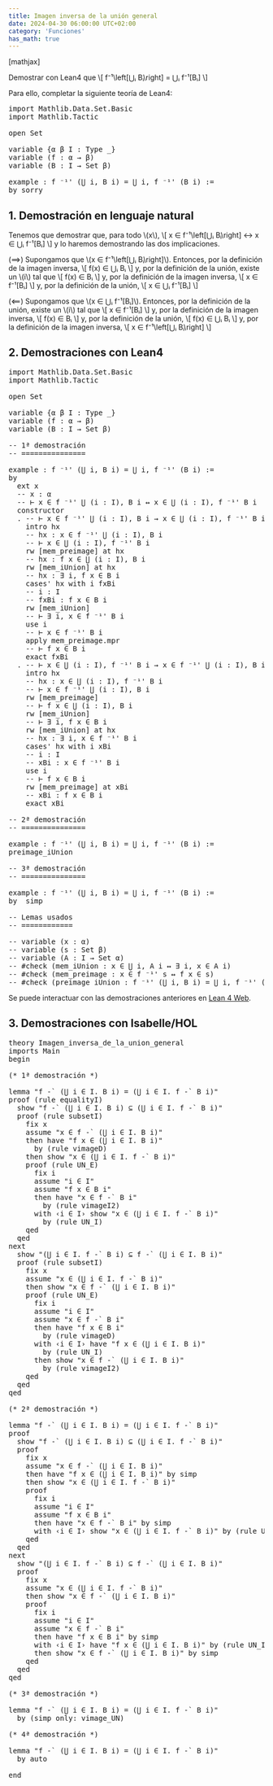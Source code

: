 ```yaml
---
title: Imagen inversa de la unión general
date: 2024-04-30 06:00:00 UTC+02:00
category: 'Funciones'
has_math: true
---
```


[mathjax]

Demostrar con Lean4 que
\\[ f⁻¹\\left[⋃ᵢ Bᵢ\\right] = ⋃ᵢ f⁻¹[Bᵢ] \\]

Para ello, completar la siguiente teoría de Lean4:

<pre lang="lean">
import Mathlib.Data.Set.Basic
import Mathlib.Tactic

open Set

variable {α β I : Type _}
variable (f : α → β)
variable (B : I → Set β)

example : f ⁻¹' (⋃ i, B i) = ⋃ i, f ⁻¹' (B i) :=
by sorry
</pre>
<!--more-->

<h2>1. Demostración en lenguaje natural</h2>

Tenemos que demostrar que, para todo \\(x\\),
\\[ x ∈ f⁻¹\\left[⋃ᵢ Bᵢ\\right] ↔ x ∈ ⋃ᵢ f⁻¹[Bᵢ] \\]
y lo haremos demostrando las dos implicaciones.

(⟹) Supongamos que \\(x ∈ f⁻¹\\left[⋃ᵢ Bᵢ\\right]\\). Entonces, por la definición de la imagen inversa,
\\[ f(x) ∈ ⋃ᵢ Bᵢ \\]
y, por la definición de la unión, existe un \\(i\\) tal que
\\[ f(x) ∈ Bᵢ \\]
y, por la definición de la imagen inversa,
\\[ x ∈ f⁻¹[Bᵢ] \\]
y, por la definición de la unión,
\\[ x ∈ ⋃ᵢ f⁻¹[Bᵢ] \\]

(⟸) Supongamos que \\(x ∈ ⋃ᵢ f⁻¹[Bᵢ]\\). Entonces, por la definición de la unión, existe un \\(i\\) tal que
\\[ x ∈ f⁻¹[Bᵢ] \\]
y, por la definición de la imagen inversa,
\\[ f(x) ∈ Bᵢ \\]
y, por la definición de la unión,
\\[ f(x) ∈ ⋃ᵢ Bᵢ \\]
y, por la definición de la imagen inversa,
\\[ x ∈ f⁻¹\\left[⋃ᵢ Bᵢ\\right] \\]

<h2>2. Demostraciones con Lean4</h2>

<pre lang="lean">
import Mathlib.Data.Set.Basic
import Mathlib.Tactic

open Set

variable {α β I : Type _}
variable (f : α → β)
variable (B : I → Set β)

-- 1ª demostración
-- ===============

example : f ⁻¹' (⋃ i, B i) = ⋃ i, f ⁻¹' (B i) :=
by
  ext x
  -- x : α
  -- ⊢ x ∈ f ⁻¹' ⋃ (i : I), B i ↔ x ∈ ⋃ (i : I), f ⁻¹' B i
  constructor
  . -- ⊢ x ∈ f ⁻¹' ⋃ (i : I), B i → x ∈ ⋃ (i : I), f ⁻¹' B i
    intro hx
    -- hx : x ∈ f ⁻¹' ⋃ (i : I), B i
    -- ⊢ x ∈ ⋃ (i : I), f ⁻¹' B i
    rw [mem_preimage] at hx
    -- hx : f x ∈ ⋃ (i : I), B i
    rw [mem_iUnion] at hx
    -- hx : ∃ i, f x ∈ B i
    cases' hx with i fxBi
    -- i : I
    -- fxBi : f x ∈ B i
    rw [mem_iUnion]
    -- ⊢ ∃ i, x ∈ f ⁻¹' B i
    use i
    -- ⊢ x ∈ f ⁻¹' B i
    apply mem_preimage.mpr
    -- ⊢ f x ∈ B i
    exact fxBi
  . -- ⊢ x ∈ ⋃ (i : I), f ⁻¹' B i → x ∈ f ⁻¹' ⋃ (i : I), B i
    intro hx
    -- hx : x ∈ ⋃ (i : I), f ⁻¹' B i
    -- ⊢ x ∈ f ⁻¹' ⋃ (i : I), B i
    rw [mem_preimage]
    -- ⊢ f x ∈ ⋃ (i : I), B i
    rw [mem_iUnion]
    -- ⊢ ∃ i, f x ∈ B i
    rw [mem_iUnion] at hx
    -- hx : ∃ i, x ∈ f ⁻¹' B i
    cases' hx with i xBi
    -- i : I
    -- xBi : x ∈ f ⁻¹' B i
    use i
    -- ⊢ f x ∈ B i
    rw [mem_preimage] at xBi
    -- xBi : f x ∈ B i
    exact xBi

-- 2ª demostración
-- ===============

example : f ⁻¹' (⋃ i, B i) = ⋃ i, f ⁻¹' (B i) :=
preimage_iUnion

-- 3ª demostración
-- ===============

example : f ⁻¹' (⋃ i, B i) = ⋃ i, f ⁻¹' (B i) :=
by  simp

-- Lemas usados
-- ============

-- variable (x : α)
-- variable (s : Set β)
-- variable (A : I → Set α)
-- #check (mem_iUnion : x ∈ ⋃ i, A i ↔ ∃ i, x ∈ A i)
-- #check (mem_preimage : x ∈ f ⁻¹' s ↔ f x ∈ s)
-- #check (preimage_iUnion : f ⁻¹' (⋃ i, B i) = ⋃ i, f ⁻¹' (B i))
</pre>

Se puede interactuar con las demostraciones anteriores en [Lean 4 Web](https://live.lean-lang.org/#url=https://raw.githubusercontent.com/jaalonso/Calculemus2/main/src/Imagen_inversa_de_la_union_general.lean).

<h2>3. Demostraciones con Isabelle/HOL</h2>

<pre lang="isar">
theory Imagen_inversa_de_la_union_general
imports Main
begin

(* 1ª demostración *)

lemma "f -` (⋃ i ∈ I. B i) = (⋃ i ∈ I. f -` B i)"
proof (rule equalityI)
  show "f -` (⋃ i ∈ I. B i) ⊆ (⋃ i ∈ I. f -` B i)"
  proof (rule subsetI)
    fix x
    assume "x ∈ f -` (⋃ i ∈ I. B i)"
    then have "f x ∈ (⋃ i ∈ I. B i)"
      by (rule vimageD)
    then show "x ∈ (⋃ i ∈ I. f -` B i)"
    proof (rule UN_E)
      fix i
      assume "i ∈ I"
      assume "f x ∈ B i"
      then have "x ∈ f -` B i"
        by (rule vimageI2)
      with ‹i ∈ I› show "x ∈ (⋃ i ∈ I. f -` B i)"
        by (rule UN_I)
    qed
  qed
next
  show "(⋃ i ∈ I. f -` B i) ⊆ f -` (⋃ i ∈ I. B i)"
  proof (rule subsetI)
    fix x
    assume "x ∈ (⋃ i ∈ I. f -` B i)"
    then show "x ∈ f -` (⋃ i ∈ I. B i)"
    proof (rule UN_E)
      fix i
      assume "i ∈ I"
      assume "x ∈ f -` B i"
      then have "f x ∈ B i"
        by (rule vimageD)
      with ‹i ∈ I› have "f x ∈ (⋃ i ∈ I. B i)"
        by (rule UN_I)
      then show "x ∈ f -` (⋃ i ∈ I. B i)"
        by (rule vimageI2)
    qed
  qed
qed

(* 2ª demostración *)

lemma "f -` (⋃ i ∈ I. B i) = (⋃ i ∈ I. f -` B i)"
proof
  show "f -` (⋃ i ∈ I. B i) ⊆ (⋃ i ∈ I. f -` B i)"
  proof
    fix x
    assume "x ∈ f -` (⋃ i ∈ I. B i)"
    then have "f x ∈ (⋃ i ∈ I. B i)" by simp
    then show "x ∈ (⋃ i ∈ I. f -` B i)"
    proof
      fix i
      assume "i ∈ I"
      assume "f x ∈ B i"
      then have "x ∈ f -` B i" by simp
      with ‹i ∈ I› show "x ∈ (⋃ i ∈ I. f -` B i)" by (rule UN_I)
    qed
  qed
next
  show "(⋃ i ∈ I. f -` B i) ⊆ f -` (⋃ i ∈ I. B i)"
  proof
    fix x
    assume "x ∈ (⋃ i ∈ I. f -` B i)"
    then show "x ∈ f -` (⋃ i ∈ I. B i)"
    proof
      fix i
      assume "i ∈ I"
      assume "x ∈ f -` B i"
      then have "f x ∈ B i" by simp
      with ‹i ∈ I› have "f x ∈ (⋃ i ∈ I. B i)" by (rule UN_I)
      then show "x ∈ f -` (⋃ i ∈ I. B i)" by simp
    qed
  qed
qed

(* 3ª demostración *)

lemma "f -` (⋃ i ∈ I. B i) = (⋃ i ∈ I. f -` B i)"
  by (simp only: vimage_UN)

(* 4ª demostración *)

lemma "f -` (⋃ i ∈ I. B i) = (⋃ i ∈ I. f -` B i)"
  by auto

end
</pre>
